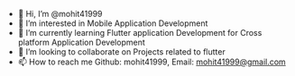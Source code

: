 - 👋 Hi, I’m @mohit41999
- 👀 I’m interested in Mobile Application Development
- 🌱 I’m currently learning Flutter application Development for Cross platform Application Development
- 💞️ I’m looking to collaborate on Projects related to flutter
- 📫 How to reach me Github: mohit41999, Email: mohit41999@gmail.com

<!---
mohit41999/mohit41999 is a ✨ special ✨ repository because its `README.md` (this file) appears on your GitHub profile.
You can click the Preview link to take a look at your changes.
--->
